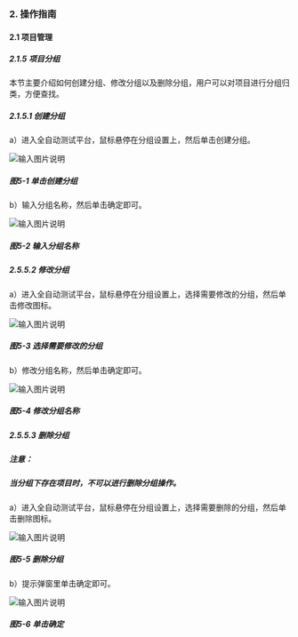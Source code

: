 ### 2. 操作指南

#### 2.1 项目管理

##### 2.1.5 项目分组

本节主要介绍如何创建分组、修改分组以及删除分组，用户可以对项目进行分组归类，方便查找。

##### 2.1.5.1 创建分组

a）进入全自动测试平台，鼠标悬停在分组设置上，然后单击创建分组。

![输入图片说明](../../../images/SoFlu%E5%85%A8%E8%87%AA%E5%8A%A8%E6%B5%8B%E8%AF%95%E5%B9%B3%E5%8F%B0%E6%95%99%E7%A8%8B/2.%20%E6%93%8D%E4%BD%9C%E6%8C%87%E5%8D%97/1.%20%E9%A1%B9%E7%9B%AE%E7%AE%A1%E7%90%86/5-1.png)

##### 图5-1 单击创建分组

b）输入分组名称，然后单击确定即可。

![输入图片说明](../../../images/SoFlu%E5%85%A8%E8%87%AA%E5%8A%A8%E6%B5%8B%E8%AF%95%E5%B9%B3%E5%8F%B0%E6%95%99%E7%A8%8B/2.%20%E6%93%8D%E4%BD%9C%E6%8C%87%E5%8D%97/1.%20%E9%A1%B9%E7%9B%AE%E7%AE%A1%E7%90%86/5-2.png)

##### 图5-2 输入分组名称

##### 2.5.5.2 修改分组

a）进入全自动测试平台，鼠标悬停在分组设置上，选择需要修改的分组，然后单击修改图标。

![输入图片说明](../../../images/SoFlu%E5%85%A8%E8%87%AA%E5%8A%A8%E6%B5%8B%E8%AF%95%E5%B9%B3%E5%8F%B0%E6%95%99%E7%A8%8B/2.%20%E6%93%8D%E4%BD%9C%E6%8C%87%E5%8D%97/1.%20%E9%A1%B9%E7%9B%AE%E7%AE%A1%E7%90%86/5-3.png)

##### 图5-3 选择需要修改的分组

b）修改分组名称，然后单击确定即可。

![输入图片说明](../../../images/SoFlu%E5%85%A8%E8%87%AA%E5%8A%A8%E6%B5%8B%E8%AF%95%E5%B9%B3%E5%8F%B0%E6%95%99%E7%A8%8B/2.%20%E6%93%8D%E4%BD%9C%E6%8C%87%E5%8D%97/1.%20%E9%A1%B9%E7%9B%AE%E7%AE%A1%E7%90%86/5-4.png)

##### 图5-4 修改分组名称

##### 2.5.5.3 删除分组

##### 注意：

##### 当分组下存在项目时，不可以进行删除分组操作。

a）进入全自动测试平台，鼠标悬停在分组设置上，选择需要删除的分组，然后单击删除图标。

![输入图片说明](../../../images/SoFlu%E5%85%A8%E8%87%AA%E5%8A%A8%E6%B5%8B%E8%AF%95%E5%B9%B3%E5%8F%B0%E6%95%99%E7%A8%8B/2.%20%E6%93%8D%E4%BD%9C%E6%8C%87%E5%8D%97/1.%20%E9%A1%B9%E7%9B%AE%E7%AE%A1%E7%90%86/5-5.png)

##### 图5-5 删除分组

b）提示弹窗里单击确定即可。

![输入图片说明](../../../images/SoFlu%E5%85%A8%E8%87%AA%E5%8A%A8%E6%B5%8B%E8%AF%95%E5%B9%B3%E5%8F%B0%E6%95%99%E7%A8%8B/2.%20%E6%93%8D%E4%BD%9C%E6%8C%87%E5%8D%97/1.%20%E9%A1%B9%E7%9B%AE%E7%AE%A1%E7%90%86/5-6.png)

##### 图5-6 单击确定
